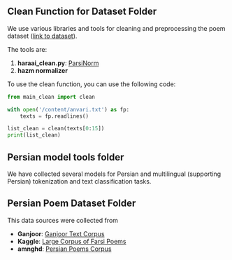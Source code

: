 ## Clean Function for Dataset Folder

We use various libraries and tools for cleaning and preprocessing the poem dataset ([link to dataset](https://github.com/soleimani101/Persian-poems/tree/main/database)).

The tools are:

1. **haraai_clean.py**: [ParsiNorm](https://github.com/haraai/ParsiNorm)
2. **hazm normalizer**

To use the clean function, you can use the following code:

```python
from main_clean import clean

with open('/content/anvari.txt') as fp:
    texts = fp.readlines()

list_clean = clean(texts[0:15])
print(list_clean)
```


## Persian model tools folder
We have collected several models for Persian and multilingual (supporting Persian) tokenization and text classification tasks.

## Persian Poem Dataset Folder
This data sources were collected from

- **Ganjoor**: [Ganjoor Text Corpus](https://github.com/ganjoor/ganjoor-tex/tree/master/txt)
- **Kaggle**: [Large Corpus of Farsi Poems](https://www.kaggle.com/datasets/aminghd/large-corpus-of-farsi-poems?select=shahriar_norm.txt)
- **amnghd**: [Persian Poems Corpus](https://github.com/amnghd/Persian_poems_corpus/tree/master/original)

